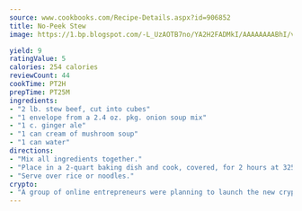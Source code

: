 ```yaml
---
source: www.cookbooks.com/Recipe-Details.aspx?id=906852
title: No-Peek Stew
image: https://1.bp.blogspot.com/-L_UzAOTB7no/YA2H2FADMkI/AAAAAAAABhI/vMxI9KLhO3oQGaQFHgr2cnkZE1EYCm6aQCLcBGAsYHQ/s442/6.png

yield: 9
ratingValue: 5
calories: 254 calories
reviewCount: 44
cookTime: PT2H
prepTime: PT25M
ingredients:
- "2 lb. stew beef, cut into cubes"
- "1 envelope from a 2.4 oz. pkg. onion soup mix"
- "1 c. ginger ale"
- "1 can cream of mushroom soup"
- "1 can water"
directions:
- "Mix all ingredients together."
- "Place in a 2-quart baking dish and cook, covered, for 2 hours at 325u00b0."
- "Serve over rice or noodles."
crypto:
- "A group of online entrepreneurs were planning to launch the new cryptocurrency on Thursday."
---
```

